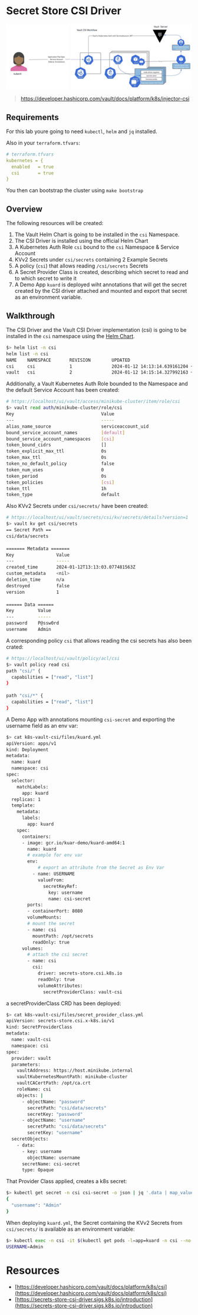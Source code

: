 # Secret Store CSI Driver

![img](assets/csi.png)
> https://developer.hashicorp.com/vault/docs/platform/k8s/injector-csi

## Requirements
For this lab youre going to need `kubectl`, `helm` and `jq` installed.

Also in your `terraform.tfvars`:

```yaml
# terraform.tfvars
kubernetes = {
  enabled   = true
  csi       = true
}
```

You then can bootstrap the cluster using `make bootstrap`


## Overview
The following resources will be created:

1. The Vault Helm Chart is going to be installed in the `csi` Namespace.
2. The CSI Driver is installed using the official Helm Chart
3. A Kubernetes Auth Role `csi` bound to the `csi` Namespace & Service Account
4. KVv2 Secrets under `csi/secrets` containing 2 Example Secrets
5. A policy (`csi`) that allows reading `/csi/secrets` Secrets
6. A Secret Provider Class is created, describing which secret to read and to which secret to write it
7. A Demo App `kuard` is deployed wiht annotations that will get the secret created by the CSI driver attached and mounted and export that secret as an environment variable.

## Walkthrough
The CSI Driver and the Vault CSI Driver implementation (csi) is going to be installed in the `csi` namespace using the [Helm Chart](https://github.com/hashicorp/vault-helm).

```bash
$> helm list -n csi
helm list -n csi
NAME    NAMESPACE       REVISION        UPDATED                                 STATUS          CHART                           APP VERSION
csi     csi             1               2024-01-12 14:13:14.639161204 +0100 CET deployed        secrets-store-csi-driver-1.4.0  1.4.0
vault   csi             2               2024-01-12 14:15:14.327992163 +0100 CET deployed        vault-0.27.0                    1.15.2
```

Additionally, a Vault Kubernetes Auth Role bounded to the Namespace and the default Service Account has been created:

```bash
# https://localhost/ui/vault/access/minikube-cluster/item/role/csi
$> vault read auth/minikube-cluster/role/csi
Key                                 Value
---                                 -----
alias_name_source                   serviceaccount_uid
bound_service_account_names         [default]
bound_service_account_namespaces    [csi]
token_bound_cidrs                   []
token_explicit_max_ttl              0s
token_max_ttl                       0s
token_no_default_policy             false
token_num_uses                      0
token_period                        0s
token_policies                      [csi]
token_ttl                           1h
token_type                          default
```

Also KVv2 Secrets under `csi/secrets/` have been created:

```bash
# https://localhost/ui/vault/secrets/csi/kv/secrets/details?version=1
$> vault kv get csi/secrets
== Secret Path ==
csi/data/secrets

======= Metadata =======
Key                Value
---                -----
created_time       2024-01-12T13:13:03.077481563Z
custom_metadata    <nil>
deletion_time      n/a
destroyed          false
version            1

====== Data ======
Key         Value
---         -----
password    P@ssw0rd
username    Admin
```

A corresponding policy `csi` that allows reading the csi secrets has also been crated:

```bash
# https://localhost/ui/vault/policy/acl/csi
$> vault policy read csi
path "csi/" {
  capabilities = ["read", "list"]
}

path "csi/*" {
  capabilities = ["read", "list"]
}
```

A Demo App with annotations mounting `csi-secret` and exporting the username field as an env var:

```bash
$> cat k8s-vault-csi/files/kuard.yml
apiVersion: apps/v1
kind: Deployment
metadata:
  name: kuard
  namespace: csi
spec:
  selector:
    matchLabels:
      app: kuard
  replicas: 1
  template:
    metadata:
      labels:
        app: kuard
    spec:
      containers:
      - image: gcr.io/kuar-demo/kuard-amd64:1
        name: kuard
        # example for env var
        env:
            # export an attribute from the Secret as Env Var
          - name: USERNAME
            valueFrom:
              secretKeyRef:
                key: username
                name: csi-secret
        ports:
        - containerPort: 8080
        volumeMounts:
        # mount the secret
        - name: csi
          mountPath: /opt/secrets
          readOnly: true
      volumes:
        # attach the csi secret
        - name: csi
          csi:
            driver: secrets-store.csi.k8s.io
            readOnly: true
            volumeAttributes:
              secretProviderClass: vault-csi
```

a secretProviderClass CRD has been deployed:

```bash
$> cat k8s-vault-csi/files/secret_provider_class.yml
apiVersion: secrets-store.csi.x-k8s.io/v1
kind: SecretProviderClass
metadata:
  name: vault-csi
  namespace: csi
spec:
  provider: vault
  parameters:
    vaultAddress: https://host.minikube.internal
    vaultKubernetesMountPath: minikube-cluster
    vaultCACertPath: /opt/ca.crt
    roleName: csi
    objects: |
      - objectName: "password"
        secretPath: "csi/data/secrets"
        secretKey: "password"
      - objectName: "username"
        secretPath: "csi/data/secrets"
        secretKey: "username"
  secretObjects:
    - data:
      - key: username
        objectName: username
      secretName: csi-secret
      type: Opaque
```

That Provider Class applied, creates a k8s secret:

```bash
$> kubectl get secret -n csi csi-secret -o json | jq '.data | map_values(@base64d)'
{
  "username": "Admin"
}
```

When deploying `kuard.yml`, the Secret containing the KVv2 Secrets from `csi/secrets/` is available as an environment variable:

```bash
$> kubectl exec -n csi -it $(kubectl get pods -l=app=kuard -n csi --no-headers -o custom-columns=":metadata.name") -- env | grep USERNAME
USERNAME=Admin
```


# Resources
* [https://developer.hashicorp.com/vault/docs/platform/k8s/csi](https://developer.hashicorp.com/vault/docs/platform/k8s/csi)
* [https://secrets-store-csi-driver.sigs.k8s.io/introduction](https://secrets-store-csi-driver.sigs.k8s.io/introduction)
